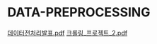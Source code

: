 # DATA-PREPROCESSING
[데이터전처리발표.pdf](https://github.com/yunkyung0725/DATA-PREPROCESSING/files/14324457/default.pdf)
[크롤링_프로젝트_2.pdf](https://github.com/yunkyung0725/DATA-PREPROCESSING/files/14324460/_._2.pdf)
